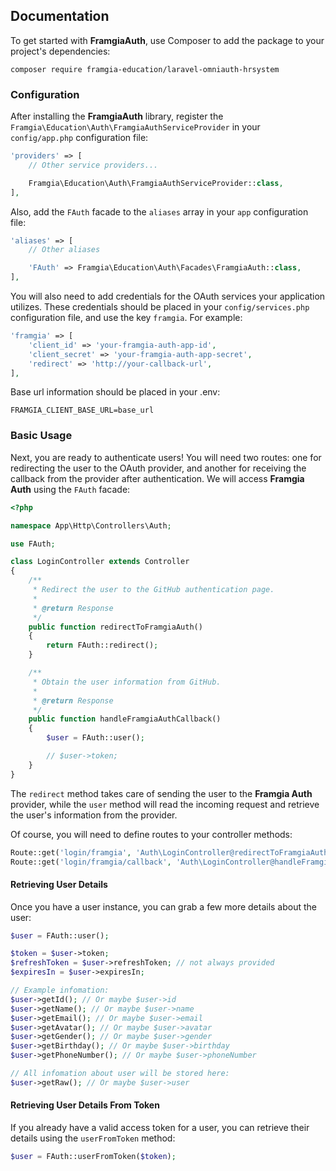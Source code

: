 
## Documentation

To get started with **FramgiaAuth**, use Composer to add the package to your project's dependencies:

    composer require framgia-education/laravel-omniauth-hrsystem

### Configuration

After installing the **FramgiaAuth** library, register the `Framgia\Education\Auth\FramgiaAuthServiceProvider` in your `config/app.php` configuration file:

```php
'providers' => [
    // Other service providers...

    Framgia\Education\Auth\FramgiaAuthServiceProvider::class,
],
```

Also, add the `FAuth` facade to the `aliases` array in your `app` configuration file:

```php
'aliases' => [
    // Other aliases

    'FAuth' => Framgia\Education\Auth\Facades\FramgiaAuth::class,
],
```

You will also need to add credentials for the OAuth services your application utilizes. These credentials should be placed in your `config/services.php` configuration file, and use the key `framgia`. For example:
```php
'framgia' => [
    'client_id' => 'your-framgia-auth-app-id',
    'client_secret' => 'your-framgia-auth-app-secret',
    'redirect' => 'http://your-callback-url',
],
```

Base url information should be placed in your .env:
```
FRAMGIA_CLIENT_BASE_URL=base_url
```

### Basic Usage

Next, you are ready to authenticate users! You will need two routes: one for redirecting the user to the OAuth provider, and another for receiving the callback from the provider after authentication. We will access **Framgia Auth** using the `FAuth` facade:

```php
<?php

namespace App\Http\Controllers\Auth;

use FAuth;

class LoginController extends Controller
{
    /**
     * Redirect the user to the GitHub authentication page.
     *
     * @return Response
     */
    public function redirectToFramgiaAuth()
    {
        return FAuth::redirect();
    }

    /**
     * Obtain the user information from GitHub.
     *
     * @return Response
     */
    public function handleFramgiaAuthCallback()
    {
        $user = FAuth::user();

        // $user->token;
    }
}
```

The `redirect` method takes care of sending the user to the **Framgia Auth** provider, while the `user` method will read the incoming request and retrieve the user's information from the provider.

Of course, you will need to define routes to your controller methods:

```php
Route::get('login/framgia', 'Auth\LoginController@redirectToFramgiaAuth');
Route::get('login/framgia/callback', 'Auth\LoginController@handleFramgiaAuthCallback');
```

#### Retrieving User Details

Once you have a user instance, you can grab a few more details about the user:

```php
$user = FAuth::user();

$token = $user->token;
$refreshToken = $user->refreshToken; // not always provided
$expiresIn = $user->expiresIn;

// Example infomation:
$user->getId(); // Or maybe $user->id
$user->getName(); // Or maybe $user->name
$user->getEmail(); // Or maybe $user->email
$user->getAvatar(); // Or maybe $user->avatar
$user->getGender(); // Or maybe $user->gender
$user->getBirthday(); // Or maybe $user->birthday
$user->getPhoneNumber(); // Or maybe $user->phoneNumber

// All infomation about user will be stored here:
$user->getRaw(); // Or maybe $user->user
```

#### Retrieving User Details From Token

If you already have a valid access token for a user, you can retrieve their details using the `userFromToken` method:

```php
$user = FAuth::userFromToken($token);
```
